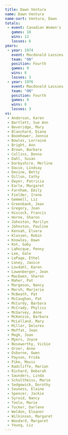 ```yaml
---
title: Dawn Ventura
name: Dawn Ventura
name-sort: Ventura, Dawn
totals:
 - event: Canadian Women's
   games: 18
   wins: 12
   losses: 6
years:
 - year: 1974
   event: Macdonald Lassies
   team: "ON"
   position: Fourth
   games: 9
   wins: 6
   losses: 3
 - year: 1976
   event: Macdonald Lassies
   team: "ON"
   position: Fourth
   games: 9
   wins: 6
   losses: 3
vs:
 - Anderson, Karen
 - Bartlett, Sue Ann
 - Beveridge, Mary
 - Blanchard, Diane
 - Boomhower, Jennie
 - Bowles, Lorraine
 - Bright, Ann
 - Brown, Barbara
 - Collins, Donna
 - Dahl, Susan
 - Darbyshire, Merline
 - Davie, Lindsay
 - Devine, Betty
 - Dillon, Cathy
 - Dwyer, Patricia
 - Earle, Margaret
 - Farnham, Emily
 - Fielder, Irene
 - Gemmell, Liz
 - Greenbank, Jean
 - Gregory, Joan
 - Hiscock, Francis
 - Horne, Sharon
 - Johnston, Marilyn
 - Johnston, Pauline
 - Kennah, Elvera
 - Klassen, Robin
 - Knowles, Dawn
 - Kot, Gaby
 - LaRocque, Penny
 - Lee, Gale
 - LePage, Ethel
 - Loney, Janice
 - Lovdahl, Karen
 - Lowenberger, Jean
 - MacEwen, Sharon
 - Maher, Pat
 - Margeson, Nancy
 - Marsh, Marjorie
 - McBeath, Pat
 - McCaughan, Pat
 - McCurdy, Barbara
 - McCrady, Phyliss
 - McGarvey, Anne
 - McKenzie, Barbara
 - McLelland, Mary
 - Miller, Delores
 - Moffat, Jean
 - Mogk, Joan
 - Myers, Joyce
 - Noseworthy, Vickie
 - Orser, Anne
 - Osborne, Gwen
 - Payson, Frida
 - Pike, Mavis
 - Radcliffe, Marion
 - Richard, Deborah
 - Saunders, Linda
 - Schultheiss, Marie
 - Sedgewick, Dorothy
 - Souness, Elaine
 - Spencer, Jackie
 - Syroid, Nancy
 - Toole, Marie
 - Tucker, Darlene
 - Weldon, Eleanor
 - Wilkinson, Margaret
 - Woodard, Margaret
 - Young, Liz
---
```


